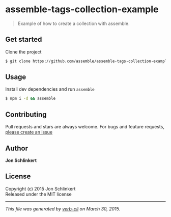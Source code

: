 # assemble-tags-collection-example 

> Example of how to create a collection with assemble.

## Get started

Clone the project

```bash
$ git clone https://github.com/assemble/assemble-tags-collection-example.git
```


## Usage

Install dev dependencies and run `assemble`

```bash
$ npm i -d && assemble
```


## Contributing
Pull requests and stars are always welcome. For bugs and feature requests, [please create an issue](https://github.com/jonschlinkert/collections/issues)

## Author

**Jon Schlinkert**

## License
Copyright (c) 2015 Jon Schlinkert  
Released under the MIT license

***

_This file was generated by [verb-cli](https://github.com/assemble/verb-cli) on March 30, 2015._
